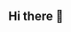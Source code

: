 ## Hi there 👋

<!--

**Here are some ideas to get you started:**

#### 🙋‍♀️ A team tuple is a team that can develop freely without time restrictions!
#### 🌈 The core code is not publicly available, but you can freely contribute to the team tuple's public library or api server used for bots!
#### 👩‍💻 You can check the reference of the API server and the API of the bot at docs.teamtuple.me (WIP)!
#### 🍿 Most of the members of the team tuple are students with midterm and final exams.




